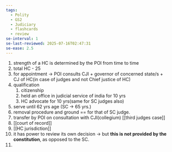 ```yaml
---
tags:
  - Polity
  - GS2
  - Judiciary
  - flashcards
  - review
se-interval: 1
se-last-reviewed: 2025-07-16T02:47:31
se-ease: 2.5
---
```

1. strength of a HC is determined by the POI from time to time
2. total HC  - 25
3. for appointment -> POI consults CJI + governor of concerned state/s + CJ of HC(in case of judges and not Chief justice of HC)
4. qualification  
	1. citizenship
	2. held an office in judicial service of india for 10 yrs
	3. HC advocate for 10 yrs(same for SC judges also)
5. serve until 62 yrs age (SC -> 65 yrs.)
6. removal procedure and ground  == for that of SC judge.
7. transfer by POI on consultation with CJI(collegium) [[third judges case]]
8. [[court of record]]
9. [[HC jurisdiction]]
10. it has power to review its own decision -> but **this is not provided by the constitution**, as opposed to the SC.
11. 